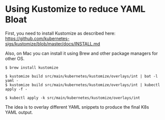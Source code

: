 # Using Kustomize to reduce YAML Bloat

First, you need to install Kustomize as described here: https://github.com/kubernetes-sigs/kustomize/blob/master/docs/INSTALL.md

Also, on Mac you can install it using Brew and other package managers for other OS.
```
$ brew install kustomize

$ kustomize build src/main/kubernetes/kustomize/overlays/int | bat -l yaml -
$ kustomize build src/main/kubernetes/kustomize/overlays/int | kubectl apply -f -

$ kubectl apply -k src/main/kubernetes/kustomize/overlays/int
```

The idea is to overlay different YAML snippets to produce the final K8s YAML output. 
